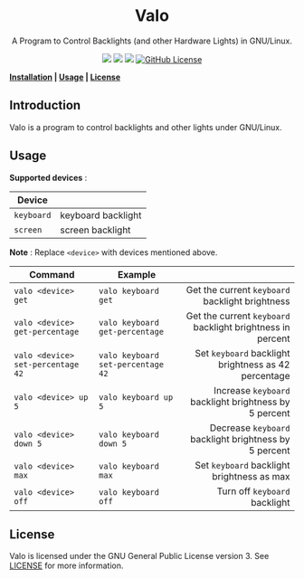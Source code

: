 <h1 align="center">Valo</h1>

<p align="center">
    A Program to Control Backlights (and other Hardware Lights) in GNU/Linux.
</p>

<p align="center">
    <a href="https://github.com/xrelkd/valo/releases"><img src="https://img.shields.io/github/v/release/xrelkd/valo.svg"></a>
    <a href="https://github.com/xrelkd/valo/actions?query=workflow%3ARust"><img src="https://github.com/xrelkd/valo/workflows/Rust/badge.svg"></a>
    <a href="https://github.com/xrelkd/valo/actions?query=workflow%3ARelease"><img src="https://github.com/xrelkd/valo/workflows/Release/badge.svg"></a>
    <a href="https://github.com/xrelkd/valo/blob/master/LICENSE"><img alt="GitHub License" src="https://img.shields.io/github/license/xrelkd/valo"></a>
</p>

**[Installation](#installation) | [Usage](#usage) | [License](#license)**

## Introduction

Valo is a program to control backlights and other lights under GNU/Linux.

## Usage

**Supported devices** :

| Device     |                    |
| ---------- | ------------------ |
| `keyboard` | keyboard backlight |
| `screen`   | screen backlight   |

**Note** : Replace `<device>` with devices mentioned above.

| Command                           | Example                           |                                                            |
| --------------------------------- | --------------------------------- | ---------------------------------------------------------: |
| `valo <device> get`               | `valo keyboard get`               |            Get the current `keyboard` backlight brightness |
| `valo <device> get-percentage`    | `valo keyboard get-percentage`    | Get the current `keyboard` backlight brightness in percent |
| `valo <device> set-percentage 42` | `valo keyboard set-percentage 42` |       Set `keyboard` backlight brightness as 42 percentage |
| `valo <device> up 5`              | `valo keyboard up 5`              |      Increase `keyboard` backlight brightness by 5 percent |
| `valo <device> down 5`            | `valo keyboard down 5`            |      Decrease `keyboard` backlight brightness by 5 percent |
| `valo <device> max`               | `valo keyboard max`               |                 Set `keyboard` backlight brightness as max |
| `valo <device> off`               | `valo keyboard off`               |                              Turn off `keyboard` backlight |

## License

Valo is licensed under the GNU General Public License version 3. See [LICENSE](./LICENSE) for more information.
